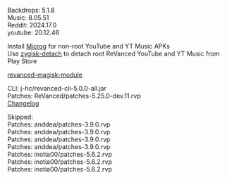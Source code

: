 Backdrops: 5.1.8  
Music: 8.05.51  
Reddit: 2024.17.0  
youtube: 20.12.46  

Install [Microg](https://github.com/ReVanced/GmsCore/releases) for non-root YouTube and YT Music APKs  
Use [zygisk-detach](https://github.com/j-hc/zygisk-detach) to detach root ReVanced YouTube and YT Music from Play Store  

[revanced-magisk-module](https://github.com/j-hc/revanced-magisk-module)
  
CLI: j-hc/revanced-cli-5.0.0-all.jar  
Patches: ReVanced/patches-5.25.0-dev.11.rvp  
[Changelog](https://github.com/ReVanced/revanced-patches/releases/tag/v5.25.0-dev.11)  

Skipped:  
Patches: anddea/patches-3.9.0.rvp  
Patches: anddea/patches-3.9.0.rvp  
Patches: anddea/patches-3.9.0.rvp  
Patches: anddea/patches-3.9.0.rvp  
Patches: inotia00/patches-5.6.2.rvp  
Patches: inotia00/patches-5.6.2.rvp  
Patches: inotia00/patches-5.6.2.rvp            
